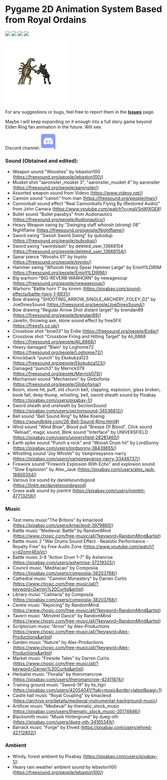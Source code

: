 # Pygame 2D Animation System Based from Royal Ordains

[![](https://markdown-videos-api.jorgenkh.no/youtube/ItCD9LBsJzA)](https://youtu.be/ItCD9LBsJzA)
[![](https://markdown-videos-api.jorgenkh.no/youtube/i3qEavBUuGs)](https://youtu.be/i3qEavBUuGs)
[![](https://markdown-videos-api.jorgenkh.no/youtube/rsZd_9TWNCk)](https://youtu.be/rsZd_9TWNCk)
[![](https://markdown-videos-api.jorgenkh.no/youtube/OLXNAn7SvRY)](https://youtu.be/OLXNAn7SvRY)




<img src="https://github.com/remance/elden-ring-ATEW/blob/main/catfight.gif?raw=true" width="200" height="200"></a>   


For any suggestions or bugs, feel free to report them in the [**Issues**](https://github.com/remance/Royal-Ordains/issues)
page.

Maybe I will keep expanding on it enough into a full story game beyond Elden Ring fan animation in the future. Will see.

Discord channel: [![github](https://github.com/remance/preview/blob/main/discord_logo.png?raw=true)][1]

### Sound (Obtained and edited):

- Weapon sound "Wooshes" by lebaston100 (https://freesound.org/people/lebaston100/)
- Musket shot "aaronsiler_musket 3", "aaronsiler_musket 4" by aaronsiler (https://freesound.org/people/aaronsiler/)
- Assorted weapon sound from Videvo (https://www.videvo.net/)
- Cannon sound "canon" from man (https://freesound.org/people/man/)
- Cannonball sound effect "Real Cannonballs Flying By (Restored Audio)" from John Camara (https://www.youtube.com/watch?v=maVSnWIXGE8)
- Bullet sound "Bullet passbys" from Audionautics (https://freesound.org/people/Audionautics/)
- Heavy Weapon swing by "Swinging staff whoosh (strong) 08" Nightflame (https://freesound.org/people/Nightflame/)
- Sword swing "Swosh Sword Swing" by qubodup (https://freesound.org/people/qubodup/)
- Sword swing "swordslash" by deleted_user_13668154 (https://freesound.org/people/deleted_user_13668154/)
- Spear pierce "Wooshs 01" by toyoto (https://freesound.org/people/toyoto/)
- Hammer swing "Whoosh Heavy Spear Hammer Large" by EminYILDIRIM (https://freesound.org/people/EminYILDIRIM/)
- Big warhorn "BIG-REVERB-WARHORN" by newagesoup (https://freesound.org/people/newagesoup/)
- Warhorn "Battle horn 1" by kirmm (https://pixabay.com/sound-effects/battle-horn-1-6931/)
- Bow drawing "SHOOTING_ARROW_SINGLE_ARCHERY_FOLEY_02" by JoeDinesSound (https://freesound.org/people/JoeDinesSound/)
- Bow drawing "Regular Arrow Shot distant target" by brendan89 (https://freesound.org/people/brendan89/)
- Javelin, throwing axe, stone sound effect by freeSFX (https://freesfx.co.uk/)
- Crossbow shot "bow02" by Erdie (https://freesound.org/people/Erdie/)
- Crossbow shot "Crossbow Firing and Hitting Target" by Ali_6868 (https://freesound.org/people/Ali_6868/)
- Heavy damaged "Blam" by Loghome72 (https://freesound.org/people/Loghome72/)
- Knockback "punch" by Ekokubza123 (https://freesound.org/people/Ekokubza123/)
- Damaged "punch3" by Merrick079 (https://freesound.org/people/Merrick079/)
- Mechanism sound "Mechanism" by Globofonia (https://freesound.org/people/Globofonia/)
- Boom, stone hit, puff, old church bell, clapping, explosion, glass broken, book fall, deep thump, whistling, bell, sword sheath sound by Pixabay (https://pixabay.com/users/pixabay-1/) 
- Sword sheath and unsheath by SectionSound (https://pixabay.com/users/sectionsound-34536612/)
- Bell sound "Bell Sound Ring" by Mike Koenig (https://soundbible.com/26-Bell-Sound-Ring.html#)
- Wind sound "Wind Blow", Blood pull "Breeze Of Blood", Click sound "Reload", magic sound, Blink sound "Interface" by UNIVERSFIELD (https://pixabay.com/users/universfield-28281460/) 
- Earth spike sound "Punch a rock" and "Woosh Drum hit" by LordSonny (https://pixabay.com/users/lordsonny-38439655/)
- Whistling sound "Joy Whistle" by Vampireayanos-narry (https://pixabay.com/users/vampireayanos-narry-33446737/)
- Firework sound "Firework Explosion With Echo" and explosion sound "Slow Explosion" by Alex_Jauk (https://pixabay.com/users/alex_jauk-16800354/)
- Various Ice sound by danielsoundsgood (https://linktr.ee/danielsoundsgood)
- Grass walk sound by joentnt (https://pixabay.com/users/joentnt-47713256/)

### Music

- Test menu music"The Britons" by kmacleod (https://pixabay.com/users/kmacleod-3979860/)
- Battle music "Medieval: Battle" by RandomMind (https://www.chosic.com/free-music/all/?keyword=RandomMind&artist)
- Battle music 2 "War Drums Sound Effect - Realistic Performance - Royalty Free" by Free Audio Zone (https://www.youtube.com/watch?v=d2omr4EpjVc)
- Battle music 3-9 "Action Drum 1-7" By Ashenrise (https://pixabay.com/users/ashenrise-37219325/)
- Council music "Meditacao" by Composiia (https://pixabay.com/users/composiia-38203768/)
- Cathedral music "Camelot Monastery" by Darren Curtis (https://www.chosic.com/free-music/all/?keyword=Darren%20Curtis&artist)
- Library music "Calmaria" by Composiia (https://pixabay.com/users/composiia-38203768/)
- Centre music "Rejoicing" by RandomMind (https://www.chosic.com/free-music/all/?keyword=RandomMind&artist)
- Tavern music "Minstrel Dance" by RandomMind (https://www.chosic.com/free-music/all/?keyword=RandomMind&artist)
- Scriptorium music "Arnor" by Alex-Productions (https://www.chosic.com/free-music/all/?keyword=Alex-Productions&artist)
- Garden music "Nature" by Alex-Productions (https://www.chosic.com/free-music/all/?keyword=Alex-Productions&artist)
- Market music "Fireside Tales" by Darren Curtis (https://www.chosic.com/free-music/all/?keyword=Darren%20Curtis&artist)
- Herbalist music "Floralia" by theromancrow (https://pixabay.com/users/theromancrow-42411874/)
- Training ground music "Sword-19" by its_tigri (https://pixabay.com/users/42054041/?tab=music&order=latest&pagi=1)
- Castle hall music "Royal Coupling" by kmacleod (https://archive.org/details/medieval-instrumental-background-music)
- Artificer music "Medieval" by thematic_stock_music (https://pixabay.com/users/thematic_stock_music-35174846/)
- Blacksmith music "Musik Hintergrund" by dueg-oth (https://pixabay.com/users/dueg-oth-34165349/)
- Barrack music "Forge" by Ehved (https://pixabay.com/users/ehved-42712802/)

### Ambient
- Windy, forest ambient by Pixabay (https://pixabay.com/users/pixabay-1/) 
- Heavy rain weather ambient sound by lebaston100 (https://freesound.org/people/lebaston100/)

[1]: https://discord.gg/q7yxz4netf

[2]: https://www.youtube.com/channel/UCgapwWog3mYhkEKIGW8VZtw

